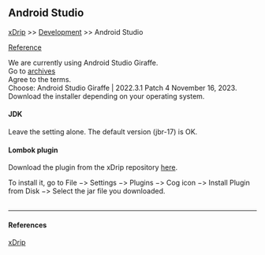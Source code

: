 ## Android Studio  
[xDrip](../../README.md) >> [Development](./dev.md) >> Android Studio  
  
[Reference](https://github.com/NightscoutFoundation/xDrip/blob/master/Documentation/Quick_Start.md)  
  
We are currently using Android Studio Giraffe.  
Go to [archives](https://developer.android.com/studio/archive)  
Agree to the terms.  
Choose: Android Studio Giraffe | 2022.3.1 Patch 4 November 16, 2023.  
Download the installer depending on your operating system.   
  
#### **JDK**  
Leave the setting alone.  The default version (jbr-17) is OK.  

#### **Lombok plugin**  
Download the plugin from the xDrip repository [here](https://github.com/NightscoutFoundation/xDrip/blob/master/etc/Lombok/lombok-giraffe.jar).  

To install it, go to File &#8722;> Settings &#8722;> Plugins &#8722;> Cog icon &#8722;> Install Plugin from Disk &#8722;> Select the jar file you downloaded.  
<br/>  

---  

#### **References**  
[xDrip](https://github.com/NightscoutFoundation/xDrip/blob/master/Documentation/Quick_Start.md)  
